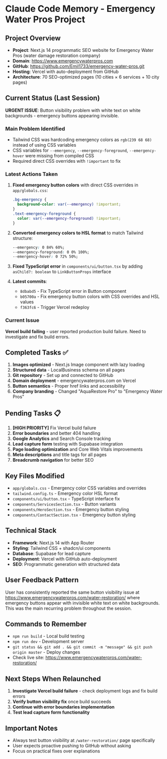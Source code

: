# Claude Code Memory - Emergency Water Pros Project

## Project Overview
- **Project**: Next.js 14 programmatic SEO website for Emergency Water Pros (water damage restoration company)
- **Domain**: https://www.emergencywaterpros.com
- **GitHub**: https://github.com/Emil1733/emergency-water-pros.git
- **Hosting**: Vercel with auto-deployment from GitHub
- **Architecture**: 70 SEO-optimized pages (10 cities × 6 services + 10 city pages)

## Current Status (Last Session)
**URGENT ISSUE**: Button visibility problem with white text on white backgrounds - emergency buttons appearing invisible.

### Main Problem Identified
- Tailwind CSS was hardcoding emergency colors as `rgb(239 68 68)` instead of using CSS variables
- CSS variables for `--emergency`, `--emergency-foreground`, `--emergency-hover` were missing from compiled CSS
- Required direct CSS overrides with `!important` to fix

### Latest Actions Taken
1. **Fixed emergency button colors** with direct CSS overrides in `app/globals.css`:
   ```css
   .bg-emergency {
     background-color: var(--emergency) !important;
   }
   .text-emergency-foreground {
     color: var(--emergency-foreground) !important;
   }
   ```

2. **Converted emergency colors to HSL format** to match Tailwind structure:
   ```css
   --emergency: 0 84% 60%;
   --emergency-foreground: 0 0% 100%;
   --emergency-hover: 0 72% 50%;
   ```

3. **Fixed TypeScript error** in `components/ui/button.tsx` by adding `asChild?: boolean` to `LinkButtonProps` interface

4. **Latest commits**:
   - `8dbabd5` - Fix TypeScript error in Button component
   - `b05700a` - Fix emergency button colors with CSS overrides and HSL values
   - `f363fc6` - Trigger Vercel redeploy

### Current Issue
**Vercel build failing** - user reported production build failure. Need to investigate and fix build errors.

## Completed Tasks ✅
1. **Images optimized** - Next.js Image component with lazy loading
2. **Structured data** - LocalBusiness schema on all pages
3. **Git repository** - Set up and connected to GitHub
4. **Domain deployment** - emergencywaterpros.com on Vercel
5. **Button semantics** - Proper href links and accessibility
6. **Company branding** - Changed "AquaRestore Pro" to "Emergency Water Pros"

## Pending Tasks 📋
1. **[HIGH PRIORITY]** Fix Vercel build failure
2. **Error boundaries** and better 404 handling
3. **Google Analytics** and Search Console tracking
4. **Lead capture form** testing with Supabase integration
5. **Page loading optimization** and Core Web Vitals improvements
6. **Meta descriptions** and title tags for all pages
7. **Breadcrumb navigation** for better SEO

## Key Files Modified
- `app/globals.css` - Emergency color CSS variables and overrides
- `tailwind.config.ts` - Emergency color HSL format
- `components/ui/button.tsx` - TypeScript interface fix
- `components/ServicesSection.tsx` - Button variants
- `components/HeroSection.tsx` - Emergency button styling
- `components/ContactSection.tsx` - Emergency button styling

## Technical Stack
- **Framework**: Next.js 14 with App Router
- **Styling**: Tailwind CSS + shadcn/ui components
- **Database**: Supabase for lead capture
- **Deployment**: Vercel with GitHub auto-deployment
- **SEO**: Programmatic generation with structured data

## User Feedback Pattern
User has consistently reported the same button visibility issue at https://www.emergencywaterpros.com/water-restoration/ where emergency buttons appear with invisible white text on white backgrounds. This was the main recurring problem throughout the session.

## Commands to Remember
- `npm run build` - Local build testing
- `npm run dev` - Development server
- `git status && git add . && git commit -m "message" && git push origin master` - Deploy changes
- Check live site: https://www.emergencywaterpros.com/water-restoration/

## Next Steps When Relaunched
1. **Investigate Vercel build failure** - check deployment logs and fix build errors
2. **Verify button visibility fix** once build succeeds
3. **Continue with error boundaries implementation** 
4. **Test lead capture form functionality**

## Important Notes
- Always test button visibility at `/water-restoration/` page specifically
- User expects proactive pushing to GitHub without asking
- Focus on practical fixes over explanations